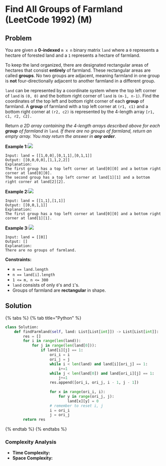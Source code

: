 # Find All Groups of Farmland \(LeetCode 1992\) \(M\)

## Problem



You are given a **0-indexed** `m x n` binary matrix `land` where a `0` represents a hectare of forested land and a `1` represents a hectare of farmland.

To keep the land organized, there are designated rectangular areas of hectares that consist **entirely** of farmland. These rectangular areas are called **groups**. No two groups are adjacent, meaning farmland in one group is **not** four-directionally adjacent to another farmland in a different group.

`land` can be represented by a coordinate system where the top left corner of `land` is `(0, 0)` and the bottom right corner of `land` is `(m-1, n-1)`. Find the coordinates of the top left and bottom right corner of each **group** of farmland. A **group** of farmland with a top left corner at `(r1, c1)` and a bottom right corner at `(r2, c2)` is represented by the 4-length array `[r1, c1, r2, c2].`

Return _a 2D array containing the 4-length arrays described above for each **group** of farmland in_ `land`_. If there are no groups of farmland, return an empty array. You may return the answer in **any order**_.

**Example 1:**![](https://assets.leetcode.com/uploads/2021/07/27/screenshot-2021-07-27-at-12-23-15-copy-of-diagram-drawio-diagrams-net.png)

```text
Input: land = [[1,0,0],[0,1,1],[0,1,1]]
Output: [[0,0,0,0],[1,1,2,2]]
Explanation:
The first group has a top left corner at land[0][0] and a bottom right corner at land[0][0].
The second group has a top left corner at land[1][1] and a bottom right corner at land[2][2].
```

**Example 2:**![](https://assets.leetcode.com/uploads/2021/07/27/screenshot-2021-07-27-at-12-30-26-copy-of-diagram-drawio-diagrams-net.png)

```text
Input: land = [[1,1],[1,1]]
Output: [[0,0,1,1]]
Explanation:
The first group has a top left corner at land[0][0] and a bottom right corner at land[1][1].
```

**Example 3:**![](https://assets.leetcode.com/uploads/2021/07/27/screenshot-2021-07-27-at-12-32-24-copy-of-diagram-drawio-diagrams-net.png)

```text
Input: land = [[0]]
Output: []
Explanation:
There are no groups of farmland.
```

**Constraints:**

* `m == land.length`
* `n == land[i].length`
* `1 <= m, n <= 300`
* `land` consists of only `0`'s and `1`'s.
* Groups of farmland are **rectangular** in shape.

## Solution 

{% tabs %}
{% tab title="Python" %}
```python
class Solution:
    def findFarmland(self, land: List[List[int]]) -> List[List[int]]:
        res = []
        for i in range(len(land)):
            for j in range(len(land[0])):
                if land[i][j] == 1:
                    ori_i = i
                    ori_j = j
                    while i < len(land) and land[i][ori_j] == 1:
                        i+=1
                    while j < len(land[0]) and land[ori_i][j] == 1:
                        j+=1
                    res.append([ori_i, ori_j, i - 1, j - 1])
                
                    for x in range(ori_i, i):
                        for y in range(ori_j, j):
                            land[x][y] = 0
                    # remember to reset i, j
                    i = ori_i
                    j = ori_j
        return res
```
{% endtab %}
{% endtabs %}

### Complexity Analysis

* **Time Complexity:** 
* **Space Complexity:** 

